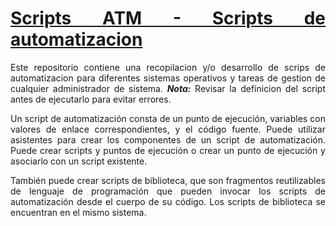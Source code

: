<div align="justify">
<u><h1>Scripts ATM - Scripts de automatizacion</u></h1>

Este repositorio contiene una recopilacion y/o desarrollo de scrips de automatizacion para diferentes sistemas operativos y tareas de gestion de cualquier administrador de sistema. ***Nota:*** Revisar la definicion del script antes de ejecutarlo para evitar errores.

Un script de automatización consta de un punto de ejecución, variables con valores de enlace correspondientes, y el código fuente. Puede utilizar asistentes para crear los componentes de un script de automatización. Puede crear scripts y puntos de ejecución o crear un punto de ejecución y asociarlo con un script existente.

También puede crear scripts de biblioteca, que son fragmentos reutilizables de lenguaje de programación que pueden invocar los scripts de automatización desde el cuerpo de su código. Los scripts de biblioteca se encuentran en el mismo sistema.

</div>
